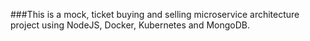 ###This is a mock, ticket buying and selling microservice architecture project using NodeJS, Docker, Kubernetes and MongoDB.

